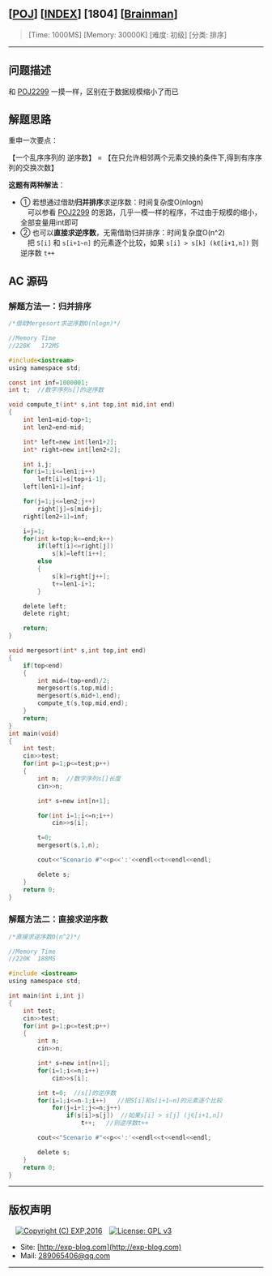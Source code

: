 ## [[POJ](http://poj.org/)] [[INDEX](https://github.com/lyy289065406/POJ-Solving-Reports)] [1804] [[Brainman](http://poj.org/problem?id=1804)]

> [Time: 1000MS] [Memory: 30000K] [难度: 初级] [分类: 排序]

------

## 问题描述

和 [POJ2299](/reports/POJ2299-Ultra-QuickSort) 一摸一样，区别在于数据规模缩小了而已


## 解题思路

重申一次要点：

【一个乱序序列的 逆序数】 = 【在只允许相邻两个元素交换的条件下,得到有序序列的交换次数】


**这题有两种解法**：

- ① 若想通过借助**归并排序**求逆序数：时间复杂度O(nlogn)
<br/>　可以参看 [POJ2299](/reports/POJ2299-Ultra-QuickSort) 的思路，几乎一模一样的程序，不过由于规模的缩小，全部变量用int即可
- ② 也可以**直接求逆序数**，无需借助归并排序：时间复杂度O(n^2)
<br/>　把 `S[i]` 和 `s[i+1~n]` 的元素逐个比较，如果 `s[i] > s[k] (k∈[i+1,n])` 则逆序数 `t++`


## AC 源码

### 解题方法一：归并排序

```c
/*借助Mergesort求逆序数O(nlogn)*/

//Memory Time 
//228K   172MS 

#include<iostream>
using namespace std;

const int inf=1000001;
int t;  //数字序列s[]的逆序数

void compute_t(int* s,int top,int mid,int end)
{
	int len1=mid-top+1;
	int len2=end-mid;

	int* left=new int[len1+2];
	int* right=new int[len2+2];

	int i,j;
	for(i=1;i<=len1;i++)
		left[i]=s[top+i-1];
	left[len1+1]=inf;

	for(j=1;j<=len2;j++)
		right[j]=s[mid+j];
	right[len2+1]=inf;

	i=j=1;
	for(int k=top;k<=end;k++)
		if(left[i]<=right[j])
			s[k]=left[i++];
		else
		{
			s[k]=right[j++];
			t+=len1-i+1;
		}

	delete left;
	delete right;

	return;
}

void mergesort(int* s,int top,int end)
{
	if(top<end)
	{
		int mid=(top+end)/2;
		mergesort(s,top,mid);
		mergesort(s,mid+1,end);
		compute_t(s,top,mid,end);
	}
	return;
}
int main(void)
{
	int test;
	cin>>test;
	for(int p=1;p<=test;p++)
	{
		int n;  //数字序列s[]长度
		cin>>n;

		int* s=new int[n+1];

		for(int i=1;i<=n;i++)
			cin>>s[i];

		t=0;
		mergesort(s,1,n);

		cout<<"Scenario #"<<p<<':'<<endl<<t<<endl<<endl;

		delete s;
	}
	return 0;
}
```

### 解题方法二：直接求逆序数

```c
/*直接求逆序数O(n^2)*/

//Memory Time 
//220K  188MS

#include <iostream>    
using namespace std;

int main(int i,int j)
{
	int test;
	cin>>test;
	for(int p=1;p<=test;p++)
	{
		int n;
		cin>>n;

		int* s=new int[n+1];
		for(i=1;i<=n;i++)
			cin>>s[i];

		int t=0;  //s[]的逆序数
		for(i=1;i<=n-1;i++)   //把S[i]和s[i+1~n]的元素逐个比较
			for(j=i+1;j<=n;j++)
				if(s[i]>s[j])  //如果s[i] > s[j] (j∈[i+1,n]) 
					t++;   //则逆序数t++

		cout<<"Scenario #"<<p<<':'<<endl<<t<<endl<<endl;

		delete s;
	} 
    return 0;
}
```

------

## 版权声明

　[![Copyright (C) EXP,2016](https://img.shields.io/badge/Copyright%20(C)-EXP%202016-blue.svg)](http://exp-blog.com)　[![License: GPL v3](https://img.shields.io/badge/License-GPL%20v3-blue.svg)](https://www.gnu.org/licenses/gpl-3.0)
  

- Site: [http://exp-blog.com](http://exp-blog.com) 
- Mail: <a href="mailto:289065406@qq.com?subject=[EXP's Github]%20Your%20Question%20（请写下您的疑问）&amp;body=What%20can%20I%20help%20you?%20（需要我提供什么帮助吗？）">289065406@qq.com</a>


------
